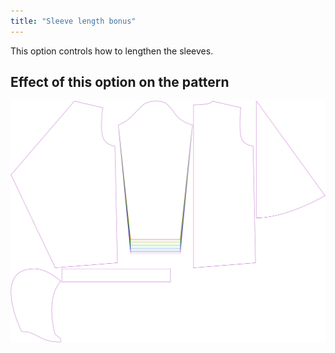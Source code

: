 ```yaml
---
title: "Sleeve length bonus"
---
```


This option controls how to lengthen the sleeves.

## Effect of this option on the pattern

![This image shows the effect of this option by superimposing several variants that have a different value for this option](yuri_sleevelengthbonus_sample.svg "Effect of this option on the pattern")
